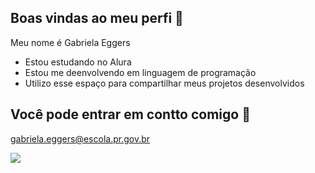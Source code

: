 ## Boas vindas ao meu perfi 🌻

Meu nome é Gabriela Eggers

- Estou estudando no Alura
- Estou me deenvolvendo em linguagem de programação
- Utilizo esse espaço para compartilhar meus projetos desenvolvidos

## Você pode entrar em contto comigo 📧

gabriela.eggers@escola.pr.gov.br

![](https://media1.tenor.com/m/5TkEsKdp_qQAAAAC/hasbulla-hasbulla-magomedov.gif)
